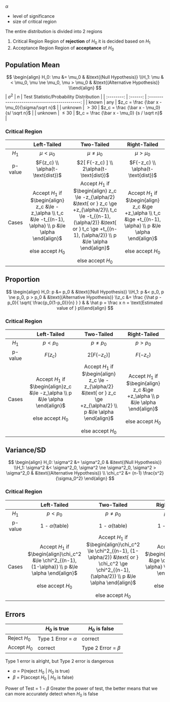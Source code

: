 $\alpha$

- level of significance
- size of critical region

The entire distribution is divided into 2 regions

1. Critical Region
   Region of **rejection** of $H_0$
   it is decided based on $H_1$
2. Acceptance Region
   Region of **acceptance** of $H_0$

## Population Mean

$$
\begin{align}
H_0: \mu &= \mu_0 & &\text{(Null Hypothesis)} \\H_1: \mu &< \mu_0, \mu \ne \mu_0, \mu > \mu_0 & &\text{(Alternative Hypothesis)} \\\end{align}
$$
| $\sigma^2$ |   $n$    |    Test Statistic/Probability Distribution     |
| :--------: | :------: | :--------------------------------------------: |
|   known    |   any    | $z_c = \frac {\bar x - \mu_0}{\sigma/\sqrt n}$ |
|  unknown   |  $>30$   |  $z_c = \frac {\bar x - \mu_0} {s/ \sqrt n}$   |
|  unknown   | $\le 30$ |  $t_c = \frac {\bar x - \mu_0} {s / \sqrt n}$  |

### Critical Region

|         |                         Left-Tailed                          |                          Two-Tailed                          |                         Right-Tailed                         |
| :-----: | :----------------------------------------------------------: | :----------------------------------------------------------: | :----------------------------------------------------------: |
|  $H_1$  |                        $\mu < \mu_0$                         |                       $\mu \ne \mu_0$                        |                        $\mu > \mu_0$                         |
| p-value |              $F(z_c) \\ \alpha(t-\text{dist})$               |           $2[ F(-z_c) ] \\ 2\alpha(t-\text{dist})$           |              $F(-z_c) \\ \alpha(t-\text{dist})$              |
|  Cases  | Accept $H_1$ if <br />$\begin{align} z_c &\le -z_\alpha \\ t_c &\le -t_{(n-1), \alpha} \\ p &\le \alpha \end{align}$<br /><br />else accept $H_0$ | Accept $H_1$ if <br />$\begin{align} z_c \le -z_{\alpha/2} &\text{ or } z_c \ge +z_{\alpha/2}\\ t_c \le -t_{(n-1), (\alpha/2)} &\text{ or } t_c \ge +t_{(n-1), (\alpha/2)} \\ p &\le \alpha \end{align}$<br /><br />else accept $H_0$ | Accept $H_1$ if <br />$\begin{align} z_c &\ge +z_\alpha \\ t_c &\ge +t_{(n-1), \alpha} \\ p &\le \alpha \end{align}$<br /><br />else accept $H_0$ |

## Proportion

$$
\begin{align}
H_0: p &= p_0 & &\text{(Null Hypothesis)} \\H_1: p &< p_0, p \ne p_0, p > p_0 & &\text{(Alternative Hypothesis)} \\z_c &= \frac {\hat p - p_0}{
	\sqrt{ \frac{p_0(1-p_0)}{n} }
} & & \hat p = \frac x n = \text{Estimated value of } p\\\end{align}
$$

### Critical Region

|         |                         Left-Tailed                          |                          Two-Tailed                          |                         Right-Tailed                         |
| :-----: | :----------------------------------------------------------: | :----------------------------------------------------------: | :----------------------------------------------------------: |
|  $H_1$  |                          $p < p_0$                           |                         $p \ne p_0$                          |                          $p > p_0$                           |
| p-value |                           $F(z_c)$                           |                        $2[ F(-z_c) ]$                        |                          $F(-z_c)$                           |
|  Cases  | Accept $H_1$ if <br />$\begin{align}z_c &\le -z_\alpha \\ p &\le \alpha \end{align}$<br /><br />else accept $H_0$ | Accept $H_1$ if <br />$\begin{align} z_c \le -z_{\alpha/2} &\text{ or } z_c \ge +z_{\alpha/2} \\ p &\le \alpha \end{align}$<br /><br />else accept $H_0$ | Accept $H_1$ if <br />$\begin{align} z_c &\ge +z_\alpha \\ p &\le \alpha \end{align}$<br /><br />else accept $H_0$ |

## Variance/SD

$$
\begin{align}
H_0: \sigma^2 &= \sigma^2_0 & &\text{(Null Hypothesis)} \\H_1: \sigma^2 &< \sigma^2_0, \sigma^2 \ne \sigma^2_0, \sigma^2 > \sigma^2_0 & &\text{(Alternative Hypothesis)} \\
\chi_c^2 &= (n-1) \frac{s^2}{\sigma_0^2}
\end{align}
$$

### Critical Region

|         |                         Left-Tailed                          |                          Two-Tailed                          |                         Right-Tailed                         |
| :-----: | :----------------------------------------------------------: | :----------------------------------------------------------: | :----------------------------------------------------------: |
|  $H_1$  |                          $p < p_0$                           |                         $p \ne p_0$                          |                          $p > p_0$                           |
| p-value |                     1 - $\alpha$(table)                      |                     1 - $\alpha$(table)                      |                     1 - $\alpha$(table)                      |
|  Cases  | Accept $H_1$ if <br />$\begin{align}\chi_c^2 &\le \chi^2_{(n-1), (1-\alpha)}  \\ p &\le \alpha \end{align}$<br /><br />else accept $H_0$ | Accept $H_1$ if <br />$\begin{align}\chi_c^2 \le \chi^2_{(n-1), (1-\alpha/2)} &\text{ or } \chi_c^2 \ge \chi^2_{(n-1), (\alpha/2)} \\ p &\le \alpha \end{align}$<br /><br />else accept $H_0$ | Accept $H_1$ if <br />$\begin{align}\chi_c^2 &\ge \chi^2_{(n-1), \alpha}  \\ p &\le \alpha \end{align}$<br /><br />else accept $H_0$ |

## Errors

|              | $H_0$ is true           | $H_0$ is false         |
| ------------ | ----------------------- | ---------------------- |
| Reject $H_0$ | Type 1 Error = $\alpha$ | correct                |
| Accept $H_0$ | correct                 | Type 2 Error = $\beta$ |

Type 1 error is alright, but Type 2 error is dangerous

- $\alpha$ = P(reject $H_0$ | $H_0$ is true)
- $\beta$ = P(accept $H_0$ | $H_0$ is false)

Power of Test = $1 - \beta$
Greater the power of test, the better
means that we can more accurately detect when $H_0$ is false
